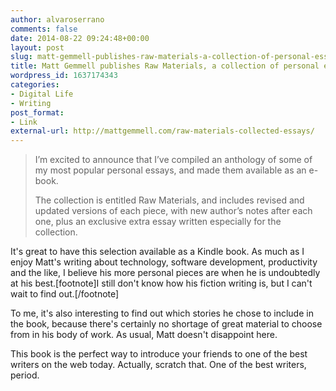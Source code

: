 ```yaml
---
author: alvaroserrano
comments: false
date: 2014-08-22 09:24:48+00:00
layout: post
slug: matt-gemmell-publishes-raw-materials-a-collection-of-personal-essays
title: Matt Gemmell publishes Raw Materials, a collection of personal essays
wordpress_id: 1637174343
categories:
- Digital Life
- Writing
post_format:
- Link
external-url: http://mattgemmell.com/raw-materials-collected-essays/
---
```


<blockquote>I’m excited to announce that I’ve compiled an anthology of some of my most popular personal essays, and made them available as an e-book.

The collection is entitled Raw Materials, and includes revised and updated versions of each piece, with new author’s notes after each one, plus an exclusive extra essay written especially for the collection.</blockquote>

It's great to have this selection available as a Kindle book. As much as I enjoy Matt's writing about technology, software development, productivity and the like, I believe his more personal pieces are when he is undoubtedly at his best.[footnote]I still don't know how his fiction writing is, but I can't wait to find out.[/footnote]

To me, it's also interesting to find out which stories he chose to include in the book, because there's certainly no shortage of great material to choose from in his body of work. As usual, Matt doesn't disappoint here. 

This book is the perfect way to introduce your friends to one of the best writers on the web today. Actually, scratch that. One of the best writers, period.
